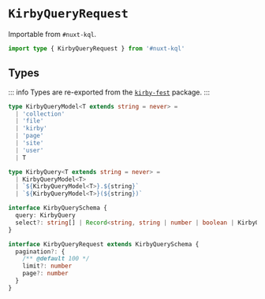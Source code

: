 # `KirbyQueryRequest`

Importable from `#nuxt-kql`.

```ts
import type { KirbyQueryRequest } from '#nuxt-kql'
```

## Types

::: info
Types are re-exported from the [`kirby-fest`](https://github.com/johannschopplich/kirby-fest) package.
:::

```ts
type KirbyQueryModel<T extends string = never> =
  | 'collection'
  | 'file'
  | 'kirby'
  | 'page'
  | 'site'
  | 'user'
  | T

type KirbyQuery<T extends string = never> =
  | KirbyQueryModel<T>
  | `${KirbyQueryModel<T>}.${string}`
  | `${KirbyQueryModel<T>}(${string})`

interface KirbyQuerySchema {
  query: KirbyQuery
  select?: string[] | Record<string, string | number | boolean | KirbyQuerySchema>
}

interface KirbyQueryRequest extends KirbyQuerySchema {
  pagination?: {
    /** @default 100 */
    limit?: number
    page?: number
  }
}
```
